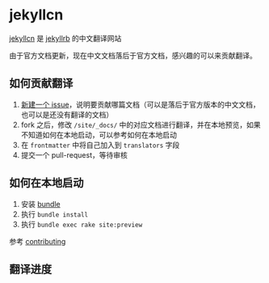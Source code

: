 jekyllcn
========

[jekyllcn](http://jekyllcn.com/) 是 [jekyllrb](http://jekyllrb.com/) 的中文翻译网站

由于官方文档更新，现在中文文档落后于官方文档，感兴趣的可以来贡献翻译。

## 如何贡献翻译

1. [新建一个 issue](https://github.com/xcatliu/jekyllcn/issues/new)，说明要贡献哪篇文档（可以是落后于官方版本的中文文档，也可以是还没有翻译的文档）
2. fork 之后，修改 `/site/_docs/` 中的对应文档进行翻译，并在本地预览，如果不知道如何在本地启动，可以参考如何在本地启动
3. 在 `frontmatter` 中将自己加入到 `translators` 字段
3. 提交一个 pull-request，等待审核

## 如何在本地启动

1. 安装 [bundle](http://bundler.io/)
2. 执行 `bundle install`
3. 执行 `bundle exec rake site:preview`

参考 [contributing](http://jekyllrb.com/docs/contributing/)

## 翻译进度


